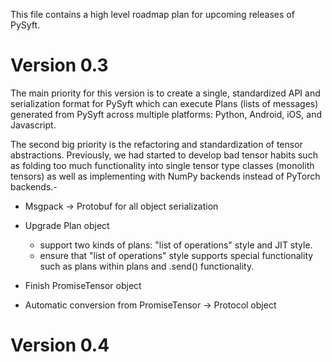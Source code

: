 This file contains a high level roadmap plan for upcoming releases of PySyft.

# Version 0.3

The main priority for this version is to create a single, standardized API and serialization format for PySyft which can execute Plans (lists of messages) generated from PySyft across multiple platforms: Python, Android, iOS, and Javascript.

The second big priority is the refactoring and standardization of tensor abstractions. Previously, we had started to develop bad tensor habits such as folding too much functionality into single tensor type classes (monolith tensors) as well as implementing with NumPy backends instead of PyTorch backends.- 

- Msgpack -> Protobuf for all object serialization

- Upgrade Plan object
  - support two kinds of plans: "list of operations" style and JIT style.
  - ensure that "list of operations" style supports special functionality such as plans within plans and .send() functionality.

- Finish PromiseTensor object

- Automatic conversion from PromiseTensor -> Protocol object

# Version 0.4

